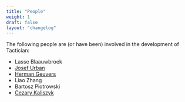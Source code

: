 ```yaml
---
title: "People"
weight: 1
draft: false
layout: "changelog"
---
```


The following people are (or have been) involved in the development of Tactician:
- Lasse Blaauwbroek
- [Josef Urban](https://people.ciirc.cvut.cz/~urbanjo3/)
- [Herman Geuvers](http://www.cs.ru.nl/~herman/)
- Liao Zhang
- Bartosz Piotrowski
- [Cezary Kaliszyk](http://cl-informatik.uibk.ac.at/users/cek/)
